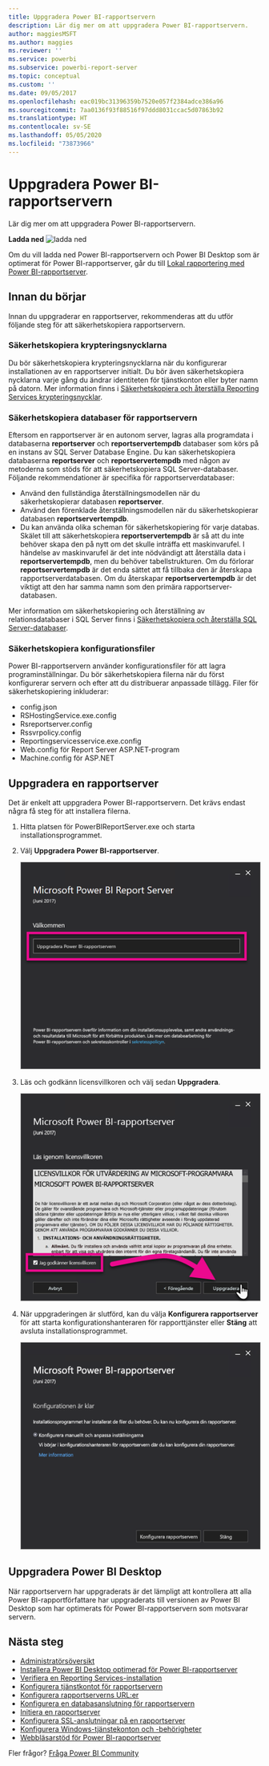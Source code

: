 ```yaml
---
title: Uppgradera Power BI-rapportservern
description: Lär dig mer om att uppgradera Power BI-rapportservern.
author: maggiesMSFT
ms.author: maggies
ms.reviewer: ''
ms.service: powerbi
ms.subservice: powerbi-report-server
ms.topic: conceptual
ms.custom: ''
ms.date: 09/05/2017
ms.openlocfilehash: eac019bc31396359b7520e057f2384adce386a96
ms.sourcegitcommit: 7aa0136f93f88516f97ddd8031ccac5d07863b92
ms.translationtype: HT
ms.contentlocale: sv-SE
ms.lasthandoff: 05/05/2020
ms.locfileid: "73873966"
---
```

# <a name="upgrade-power-bi-report-server"></a>Uppgradera Power BI-rapportservern

Lär dig mer om att uppgradera Power BI-rapportservern.

 **Ladda ned** ![ladda ned](media/upgrade/download.png "ladda ned")

Om du vill ladda ned Power BI-rapportservern och Power BI Desktop som är optimerat för Power BI-rapportserver, går du till [Lokal rapportering med Power BI-rapportserver](https://powerbi.microsoft.com/report-server/).

## <a name="before-you-begin"></a>Innan du börjar

Innan du uppgraderar en rapportserver, rekommenderas att du utför följande steg för att säkerhetskopiera rapportservern.

### <a name="backing-up-the-encryption-keys"></a>Säkerhetskopiera krypteringsnycklarna

Du bör säkerhetskopiera krypteringsnycklarna när du konfigurerar installationen av en rapportserver initialt. Du bör även säkerhetskopiera nycklarna varje gång du ändrar identiteten för tjänstkonton eller byter namn på datorn. Mer information finns i [Säkerhetskopiera och återställa Reporting Services krypteringsnycklar](https://docs.microsoft.com/sql/reporting-services/install-windows/ssrs-encryption-keys-back-up-and-restore-encryption-keys).

### <a name="backing-up-the-report-server-databases"></a>Säkerhetskopiera databaser för rapportservern

Eftersom en rapportserver är en autonom server, lagras alla programdata i databaserna **reportserver** och **reportservertempdb** databaser som körs på en instans av SQL Server Database Engine. Du kan säkerhetskopiera databaserna **reportserver** och **reportservertempdb** med någon av metoderna som stöds för att säkerhetskopiera SQL Server-databaser. Följande rekommendationer är specifika för rapportserverdatabaser:

* Använd den fullständiga återställningsmodellen när du säkerhetskopierar databasen **reportserver**.
* Använd den förenklade återställningsmodellen när du säkerhetskopierar databasen **reportservertempdb**.
* Du kan använda olika scheman för säkerhetskopiering för varje databas. Skälet till att säkerhetskopiera **reportservertempdb** är så att du inte behöver skapa den på nytt om det skulle inträffa ett maskinvarufel. I händelse av maskinvarufel är det inte nödvändigt att återställa data i **reportservertempdb**, men du behöver tabellstrukturen. Om du förlorar **reportservertempdb** är det enda sättet att få tillbaka den är återskapa rapportserverdatabasen. Om du återskapar **reportservertempdb** är det viktigt att den har samma namn som den primära rapportserver-databasen.

Mer information om säkerhetskopiering och återställning av relationsdatabaser i SQL Server finns i [Säkerhetskopiera och återställa SQL Server-databaser](https://docs.microsoft.com/sql/relational-databases/backup-restore/back-up-and-restore-of-sql-server-databases).

### <a name="backing-up-the-configuration-files"></a>Säkerhetskopiera konfigurationsfiler

Power BI-rapportservern använder konfigurationsfiler för att lagra programinställningar. Du bör säkerhetskopiera filerna när du först konfigurerar servern och efter att du distribuerar anpassade tillägg. Filer för säkerhetskopiering inkluderar:

* config.json
* RSHostingService.exe.config
* Rsreportserver.config
* Rssvrpolicy.config
* Reportingservicesservice.exe.config
* Web.config för Report Server ASP.NET-program
* Machine.config för ASP.NET

## <a name="upgrade-the-report-server"></a>Uppgradera en rapportserver

Det är enkelt att uppgradera Power BI-rapportservern. Det krävs endast några få steg för att installera filerna.

1. Hitta platsen för PowerBIReportServer.exe och starta installationsprogrammet.

2. Välj **Uppgradera Power BI-rapportserver**.

    ![Uppgradera Power BI-rapportservern](media/upgrade/reportserver-upgrade1.png "Uppgradera Power BI-rapportservern")

3. Läs och godkänn licensvillkoren och välj sedan **Uppgradera**.

    ![Licensavtal](media/upgrade/reportserver-upgrade-eula.png "Licensavtal")

4. När uppgraderingen är slutförd, kan du välja **Konfigurera rapportserver** för att starta konfigurationshanteraren för rapporttjänster eller **Stäng** att avsluta installationsprogrammet.

    ![Uppgradera konfiguration](media/upgrade/reportserver-upgrade-configure.png)

## <a name="upgrade-power-bi-desktop"></a>Uppgradera Power BI Desktop

När rapportservern har uppgraderats är det lämpligt att kontrollera att alla Power BI-rapportförfattare har uppgraderats till versionen av Power BI Desktop som har optimerats för Power BI-rapportservern som motsvarar servern.

## <a name="next-steps"></a>Nästa steg

* [Administratörsöversikt](admin-handbook-overview.md)  
* [Installera Power BI Desktop optimerad för Power BI-rapportserver](install-powerbi-desktop.md)  
* [Verifiera en Reporting Services-installation](https://docs.microsoft.com/sql/reporting-services/install-windows/verify-a-reporting-services-installation)  
* [Konfigurera tjänstkontot för rapportservern](https://docs.microsoft.com/sql/reporting-services/install-windows/configure-the-report-server-service-account-ssrs-configuration-manager)  
* [Konfigurera rapportserverns URL:er](https://docs.microsoft.com/sql/reporting-services/install-windows/configure-report-server-urls-ssrs-configuration-manager)  
* [Konfigurera en databasanslutning för rapportservern](https://docs.microsoft.com/sql/reporting-services/install-windows/configure-a-report-server-database-connection-ssrs-configuration-manager)  
* [Initiera en rapportserver](https://docs.microsoft.com/sql/reporting-services/install-windows/ssrs-encryption-keys-initialize-a-report-server)  
* [Konfigurera SSL-anslutningar på en rapportserver](https://docs.microsoft.com/sql/reporting-services/security/configure-ssl-connections-on-a-native-mode-report-server)  
* [Konfigurera Windows-tjänstekonton och -behörigheter](https://docs.microsoft.com/sql/database-engine/configure-windows/configure-windows-service-accounts-and-permissions)  
* [Webbläsarstöd för Power BI-rapportserver](browser-support.md)

Fler frågor? [Fråga Power BI Community](https://community.powerbi.com/)